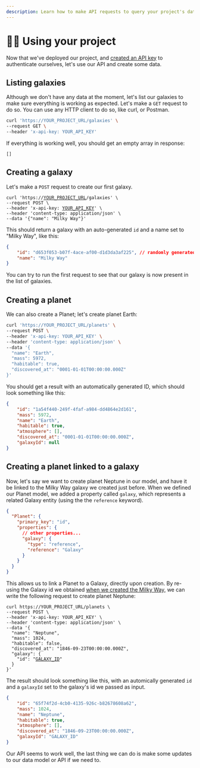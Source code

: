 ```yaml
---
description: Learn how to make API requests to query your project's data
---
```


# 👩‍💻 Using your project

Now that we've deployed our project, and [created an API key](deploying-your-project.md#creating-an-api-key) to authenticate ourselves, let's use our API and create some data.

## Listing galaxies

Although we don't have any data at the moment, let's list our galaxies to make sure everything is working as expected. Let's make a `GET` request to do so. You can use any HTTP client to do so, like curl, or Postman.

```bash
curl 'https://YOUR_PROJECT_URL/galaxies' \
--request GET \
--header 'x-api-key: YOUR_API_KEY'
```

If everything is working well, you should get an empty array in response:

```
[]
```

## Creating a galaxy

Let's make a `POST` request to create our first galaxy.&#x20;

<pre class="language-bash"><code class="lang-bash">curl 'https://<a data-footnote-ref href="#user-content-fn-1">YOUR_PROJECT_URL</a>/galaxies' \
--request POST \
--header 'x-api-key: <a data-footnote-ref href="#user-content-fn-2">YOUR_API_KEY</a>' \
--header 'content-type: application/json' \
--data '{"name": "Milky Way"}'
</code></pre>

This should return a galaxy with an auto-generated `id` and a name set to "Milky Way", like this:

```json
{
    "id": "d653f053-b07f-4ace-af00-d1d3da3af225", // randomly generated ID
    "name": "Milky Way"
}
```

You can try to run the first request to see that our galaxy is now present in the list of galaxies.

## Creating a planet

We can also create a Planet; let's create planet Earth:

```bash
curl 'https://YOUR_PROJECT_URL/planets' \
--request POST \
--header 'x-api-key: YOUR_API_KEY' \
--header 'content-type: application/json' \
--data '{
  "name": "Earth",
  "mass": 5972,
  "habitable": true,
  "discovered_at": "0001-01-01T00:00:00.000Z"
}'
```

You should get a result with an automatically generated ID, which should look something like this:

```json
{
    "id": "1a54f440-249f-4faf-a984-dd4864e2d161",
    "mass": 5972,
    "name": "Earth",
    "habitable": true,
    "atmosphere": [],
    "discovered_at": "0001-01-01T00:00:00.000Z",
    "galaxyId": null
}
```

## Creating a planet linked to a galaxy

Now, let's say we want to create planet Neptune in our model, and have it be linked to the Milky Way galaxy we created just before. When we defined our Planet model, we added a property called `galaxy`, which represents a related Galaxy entity (using the the `reference` keyword).

```json
{
  "Planet": {
    "primary_key": "id",
    "properties": {
      // other properties...
      "galaxy": {
        "type": "reference",
        "reference": "Galaxy"
      }
    }
  }
}
```

This allows us to link a Planet to a Galaxy, directly upon creation. By re-using the Galaxy id we obtained [when we created the Milky Way,](using-your-project.md#creating-a-galaxy) we can write the following request to create planet Neptune:

<pre class="language-bash"><code class="lang-bash">curl https://YOUR_PROJECT_URL/planets \
--request POST \
--header 'x-api-key: YOUR_API_KEY' \
--header 'content-type: application/json' \
--data '{
  "name": "Neptune",
  "mass": 1024,
  "habitable": false,
  "discovered_at": "1846-09-23T00:00:00.000Z",
  "galaxy": {
    "id": "<a data-footnote-ref href="#user-content-fn-3">GALAXY_ID</a>"
  }
}'
</code></pre>

The result should look something like this, with an automically generated `id` and a `galaxyId` set to the galaxy's id we passed as input.

```json
{
    "id": "65f74f2d-4cb0-4135-926c-b82678608a62",
    "mass": 1024,
    "name": "Neptune",
    "habitable": true,
    "atmosphere": [],
    "discovered_at": "1846-09-23T00:00:00.000Z",
    "galaxyId": "GALAXY_ID"
}
```

Our API seems to work well, the last thing we can do is make some updates to our data model or API if we need to.

[^1]: Replace this with your project's URL

[^2]: Replace this your API key

[^3]: Don't forget to change this your randomly generated ID :wink:
